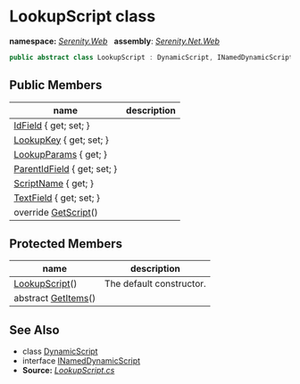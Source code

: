 # LookupScript class
**namespace:** *[Serenity.Web](../README.md#serenity.web-namespace)*   **assembly**: *[Serenity.Net.Web](../README.md)*

```csharp
public abstract class LookupScript : DynamicScript, INamedDynamicScript
```

## Public Members

| name | description |
| --- | --- |
| [IdField](LookupScript/IdField.md) { get; set; } |  |
| [LookupKey](LookupScript/LookupKey.md) { get; set; } |  |
| [LookupParams](LookupScript/LookupParams.md) { get; } |  |
| [ParentIdField](LookupScript/ParentIdField.md) { get; set; } |  |
| [ScriptName](LookupScript/ScriptName.md) { get; } |  |
| [TextField](LookupScript/TextField.md) { get; set; } |  |
| override [GetScript](LookupScript/GetScript.md)() |  |

## Protected Members

| name | description |
| --- | --- |
| [LookupScript](LookupScript/LookupScript.md)() | The default constructor. |
| abstract [GetItems](LookupScript/GetItems.md)() |  |

## See Also

* class [DynamicScript](DynamicScript.md)
* interface [INamedDynamicScript](INamedDynamicScript.md)
* **Source:** *[LookupScript.cs](https://github.com/serenity-is/Serenity/blob/master/src/Serenity.Net.Web/DynamicScript/DynamicScriptTypes/LookupScript.cs)*